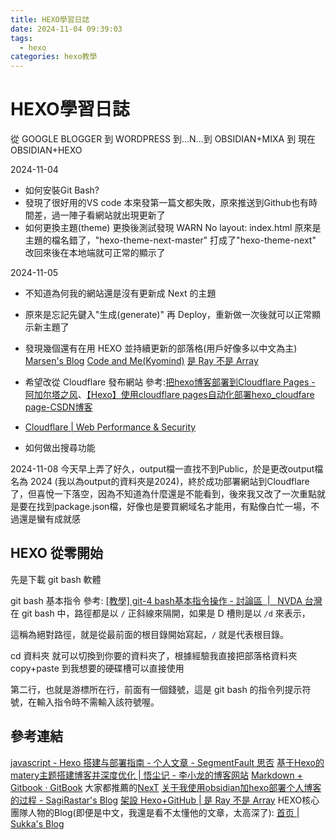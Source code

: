```yaml
---
title: HEXO學習日誌
date: 2024-11-04 09:39:03
tags:
  - hexo
categories: hexo教學
---
```


# HEXO學習日誌

從 GOOGLE BLOGGER 到 WORDPRESS 到...N...到 OBSIDIAN+MIXA 到 現在 OBSIDIAN+HEXO

2024-11-04
- 如何安裝Git Bash?
- 發現了很好用的VS code
本來發第一篇文都失敗，原來推送到Github也有時間差，過一陣子看網站就出現更新了
- 如何更換主題(theme) 
更換後測試發現 WARN No layout: index.html
原來是主題的檔名錯了，"hexo-theme-next-master" 打成了"hexo-theme-next" 
改回來後在本地端就可正常的顯示了

2024-11-05
- 不知道為何我的網站還是沒有更新成 Next 的主題
- 原來是忘記先鍵入"生成(generate)" 再 Deploy，重新做一次後就可以正常顯示新主題了
- 發現幾個還有在用 HEXO 並持續更新的部落格(用戶好像多以中文為主)
[Marsen's Blog](https://blog.marsen.me/)
[Code and Me(Kyomind)](https://blog.kyomind.tw/)
[是 Ray 不是 Array](https://israynotarray.com/)

- 希望改從 Cloudflare 發布網站 參考:[把hexo博客部署到Cloudflare Pages - 阿加尔塔之风](https://www.jgduhao.xyz/2023/08/06/%E6%8A%8Ahexo%E5%8D%9A%E5%AE%A2%E9%83%A8%E7%BD%B2%E5%88%B0Cloudflare-Pages/)、[【Hexo】使用cloudflare pages自动化部署hexo_cloudfare page-CSDN博客](https://blog.csdn.net/muxuen/article/details/141484848)
- [Cloudflare | Web Performance & Security](https://dash.cloudflare.com/bd8965044ef67b9e745c4ca1d408167f/pages/new/provider/github)
- 如何做出搜尋功能

2024-11-08
今天早上弄了好久，output檔一直找不到Public，於是更改output檔名為 2024 (我以為output的資料夾是2024)，終於成功部署網站到Cloudflare了，但喜悅一下落空，因為不知道為什麼還是不能看到，後來我又改了一次重點就是要在找到package.json檔，好像也是要買網域名才能用，有點像白忙一場，不過還是蠻有成就感
## HEXO 從零開始

先是下載 git bash 軟體

git bash 基本指令 參考: [[教學] git-4 bash基本指令操作 - 討論區  |   NVDA 台灣](https://www.nvda.org.tw/discussion/ui=100200tm=1952161285)
在 git bash 中，路徑都是以 `/` 正斜線來隔開，如果是 D 槽則是以 `/d` 來表示，

這稱為絕對路徑，就是從最前面的根目錄開始寫起，`/` 就是代表根目錄。

cd 資料夾 就可以切換到你要的資料夾了，根據經驗我直接把部落格資料夾 copy+paste 到我想要的硬碟槽可以直接使用

第二行，也就是游標所在行，前面有一個錢號，這是 git bash 的指令列提示符號，在輸入指令時不需輸入該符號喔。



## 參考連結
[javascript - Hexo 搭建与部署指南 - 个人文章 - SegmentFault 思否](https://segmentfault.com/a/1190000042111533)
[基于Hexo的matery主题搭建博客并深度优化 | 悟尘记 - 李小龙的博客网站](https://www.lixl.cn/2019/092856736.html#toc-heading-3)
[Markdown + Gitbook · GitBook](https://alecthw.github.io/books/markdown-simple-world/4.html)
大家都推薦的[NexT](https://github.com/next-theme)
[关于我使用obsidian加hexo部署个人博客的过程 - SagiRastar's Blog](https://sagi-rastar.github.io/2023/11/10/%E5%85%B3%E4%BA%8E%E6%88%91%E4%BD%BF%E7%94%A8obsidian%E5%8A%A0hexo%E9%83%A8%E7%BD%B2%E4%B8%AA%E4%BA%BA%E5%8D%9A%E5%AE%A2%E7%9A%84%E8%BF%87%E7%A8%8B/)
[架設 Hexo+GitHub | 是 Ray 不是 Array](https://israynotarray.com/hexo/20190411/932826160/)
HEXO核心團隊人物的Blog(即便是中文，我還是看不太懂他的文章，太高深了): [首页 | Sukka's Blog](https://blog.skk.moe/)